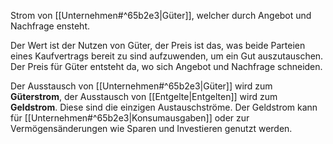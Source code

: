 Strom von [[Unternehmen#^65b2e3|Güter]], welcher durch Angebot und Nachfrage ensteht. 

Der Wert ist der Nutzen von Güter, der Preis ist das, was beide Parteien eines Kaufvertrags bereit zu sind aufzuwenden, um ein Gut auszutauschen. Der Preis für Güter entsteht da, wo sich Angebot und Nachfrage schneiden.

Der Ausstausch von [[Unternehmen#^65b2e3|Güter]] wird zum **Güterstrom**, der Ausstausch von [[Entgelte|Entgelten]] wird zum **Geldstrom**. Diese sind die einzigen Austauschströme. Der Geldstrom kann für [[Unternehmen#^65b2e3|Konsumausgaben]] oder zur Vermögensänderungen wie Sparen und Investieren genutzt werden.